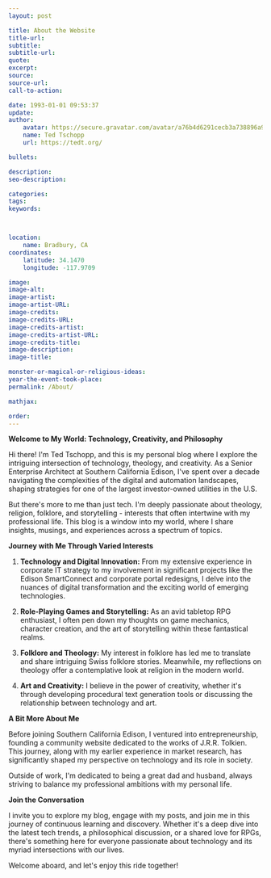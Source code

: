 ```yaml
---
layout: post

title: About the Website
title-url:
subtitle:
subtitle-url:
quote:
excerpt:
source:
source-url:
call-to-action:

date: 1993-01-01 09:53:37
update:
author:
    avatar: https://secure.gravatar.com/avatar/a76b4d6291cecb3a738896a971bfb903?s=512&d=mp&r=g
    name: Ted Tschopp
    url: https://tedt.org/

bullets:

description:
seo-description:

categories:
tags:
keywords:



location:
    name: Bradbury, CA
coordinates:
    latitude: 34.1470
    longitude: -117.9709

image:
image-alt:
image-artist:
image-artist-URL:
image-credits:
image-credits-URL:
image-credits-artist:
image-credits-artist-URL:
image-credits-title:
image-description:
image-title:

monster-or-magical-or-religious-ideas:
year-the-event-took-place:
permalink: /About/

mathjax:

order:
---
```


**Welcome to My World: Technology, Creativity, and Philosophy**

Hi there! I'm Ted Tschopp, and this is my personal blog where I explore the intriguing intersection of technology, theology, and creativity. As a Senior Enterprise Architect at Southern California Edison, I've spent over a decade navigating the complexities of the digital and automation landscapes, shaping strategies for one of the largest investor-owned utilities in the U.S.

But there's more to me than just tech. I'm deeply passionate about theology, religion, folklore, and storytelling - interests that often intertwine with my professional life. This blog is a window into my world, where I share insights, musings, and experiences across a spectrum of topics.

**Journey with Me Through Varied Interests**

1. **Technology and Digital Innovation:** From my extensive experience in corporate IT strategy to my involvement in significant projects like the Edison SmartConnect and corporate portal redesigns, I delve into the nuances of digital transformation and the exciting world of emerging technologies.

2. **Role-Playing Games and Storytelling:** As an avid tabletop RPG enthusiast, I often pen down my thoughts on game mechanics, character creation, and the art of storytelling within these fantastical realms.

3. **Folklore and Theology:** My interest in folklore has led me to translate and share intriguing Swiss folklore stories. Meanwhile, my reflections on theology offer a contemplative look at religion in the modern world.

4. **Art and Creativity:** I believe in the power of creativity, whether it's through developing procedural text generation tools or discussing the relationship between technology and art.

**A Bit More About Me**

Before joining Southern California Edison, I ventured into entrepreneurship, founding a community website dedicated to the works of J.R.R. Tolkien. This journey, along with my earlier experience in market research, has significantly shaped my perspective on technology and its role in society.

Outside of work, I'm dedicated to being a great dad and husband, always striving to balance my professional ambitions with my personal life.

**Join the Conversation**

I invite you to explore my blog, engage with my posts, and join me in this journey of continuous learning and discovery. Whether it's a deep dive into the latest tech trends, a philosophical discussion, or a shared love for RPGs, there's something here for everyone passionate about technology and its myriad intersections with our lives.

Welcome aboard, and let's enjoy this ride together!

